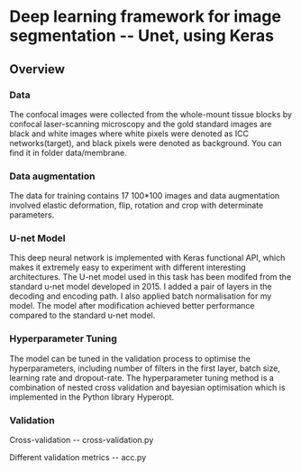 # Deep learning framework for image segmentation -- Unet, using Keras

## Overview

### Data
The confocal images were collected from the whole-mount tissue blocks by confocal laser-scanning microscopy and the gold standard images are black and white images where white pixels were denoted as ICC networks(target), and black pixels were denoted as background. You can find it in folder data/membrane.

### Data augmentation
The data for training contains 17 100*100 images and data augmentation involved elastic deformation, flip, rotation and crop with determinate parameters.

### U-net Model
This deep neural network is implemented with Keras functional API, which makes it extremely easy to experiment with different interesting architectures. The U-net model used in this task has been modifed from the standard u-net model developed in 2015. I added a pair of layers in the decoding and encoding path. I also applied batch normalisation for my model. The model after modification achieved better performance compared to the standard u-net model.

### Hyperparameter Tuning
The model can be tuned in the validation process to optimise the hyperparameters, including number of filters in the first layer, batch size, learning rate and dropout-rate.  The hyperparameter tuning method is a combination of nested cross validation and bayesian optimisation which is implemented in the Python library Hyperopt.

### Validation
Cross-validation -- cross-validation.py

Different validation metrics -- acc.py 



